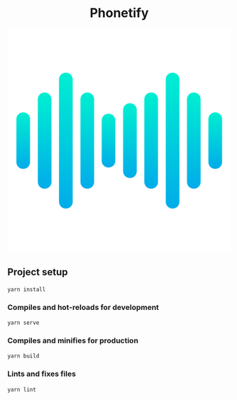 <div align="center">
    <h1>Phonetify</h1>
    <img src="assets/sound-waves.png" alt="sound wave">
</div>

## Project setup
```
yarn install
```

### Compiles and hot-reloads for development
```
yarn serve
```

### Compiles and minifies for production
```
yarn build
```

### Lints and fixes files
```
yarn lint
```
